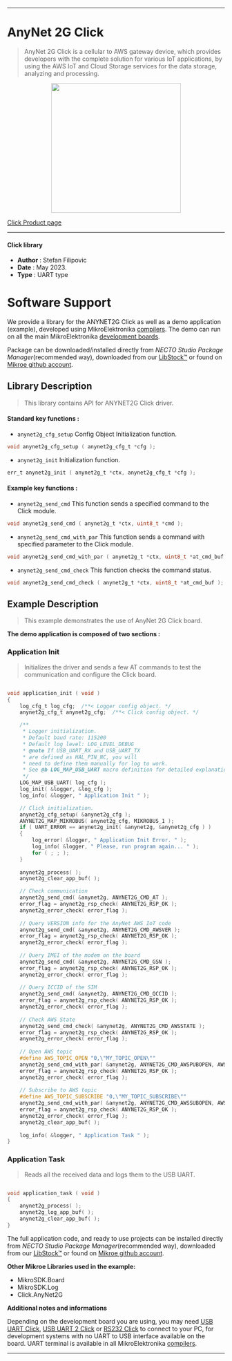 
---
# AnyNet 2G Click

> AnyNet 2G Click is a cellular to AWS gateway device, which provides developers with the complete solution for various IoT applications, by using the AWS IoT and Cloud Storage services for the data storage, analyzing and processing.

<p align="center">
  <img src="https://download.mikroe.com/images/click_for_ide/anynet2g_click.png" height=300px>
</p>

[Click Product page](https://www.mikroe.com/anynet-2g-click)

---


#### Click library

- **Author**        : Stefan Filipovic
- **Date**          : May 2023.
- **Type**          : UART type


# Software Support

We provide a library for the ANYNET2G Click
as well as a demo application (example), developed using MikroElektronika
[compilers](https://www.mikroe.com/necto-studio).
The demo can run on all the main MikroElektronika [development boards](https://www.mikroe.com/development-boards).

Package can be downloaded/installed directly from *NECTO Studio Package Manager*(recommended way), downloaded from our [LibStock&trade;](https://libstock.mikroe.com) or found on [Mikroe github account](https://github.com/MikroElektronika/mikrosdk_click_v2/tree/master/clicks).

## Library Description

> This library contains API for ANYNET2G Click driver.

#### Standard key functions :

- `anynet2g_cfg_setup` Config Object Initialization function.
```c
void anynet2g_cfg_setup ( anynet2g_cfg_t *cfg );
```

- `anynet2g_init` Initialization function.
```c
err_t anynet2g_init ( anynet2g_t *ctx, anynet2g_cfg_t *cfg );
```

#### Example key functions :

- `anynet2g_send_cmd` This function sends a specified command to the Click module.
```c
void anynet2g_send_cmd ( anynet2g_t *ctx, uint8_t *cmd );
```

- `anynet2g_send_cmd_with_par` This function sends a command with specified parameter to the Click module.
```c
void anynet2g_send_cmd_with_par ( anynet2g_t *ctx, uint8_t *at_cmd_buf, uint8_t *param_buf );
```

- `anynet2g_send_cmd_check` This function checks the command status.
```c
void anynet2g_send_cmd_check ( anynet2g_t *ctx, uint8_t *at_cmd_buf );
```

## Example Description

> This example demonstrates the use of AnyNet 2G Click board.

**The demo application is composed of two sections :**

### Application Init

> Initializes the driver and sends a few AT commands to test the communication and configure the Click board.

```c

void application_init ( void ) 
{
    log_cfg_t log_cfg;  /**< Logger config object. */
    anynet2g_cfg_t anynet2g_cfg;  /**< Click config object. */

    /**
     * Logger initialization.
     * Default baud rate: 115200
     * Default log level: LOG_LEVEL_DEBUG
     * @note If USB_UART_RX and USB_UART_TX
     * are defined as HAL_PIN_NC, you will
     * need to define them manually for log to work.
     * See @b LOG_MAP_USB_UART macro definition for detailed explanation.
     */
    LOG_MAP_USB_UART( log_cfg );
    log_init( &logger, &log_cfg );
    log_info( &logger, " Application Init " );

    // Click initialization.
    anynet2g_cfg_setup( &anynet2g_cfg );
    ANYNET2G_MAP_MIKROBUS( anynet2g_cfg, MIKROBUS_1 );
    if ( UART_ERROR == anynet2g_init( &anynet2g, &anynet2g_cfg ) )
    {
        log_error( &logger, " Application Init Error. " );
        log_info( &logger, " Please, run program again... " );
        for ( ; ; );
    }
    
    anynet2g_process( );
    anynet2g_clear_app_buf( );

    // Check communication
    anynet2g_send_cmd( &anynet2g, ANYNET2G_CMD_AT );
    error_flag = anynet2g_rsp_check( ANYNET2G_RSP_OK );
    anynet2g_error_check( error_flag );
    
    // Query VERSION info for the AnyNet AWS IoT code
    anynet2g_send_cmd( &anynet2g, ANYNET2G_CMD_AWSVER );
    error_flag = anynet2g_rsp_check( ANYNET2G_RSP_OK );
    anynet2g_error_check( error_flag );
    
    // Query IMEI of the modem on the board
    anynet2g_send_cmd( &anynet2g, ANYNET2G_CMD_GSN );
    error_flag = anynet2g_rsp_check( ANYNET2G_RSP_OK );
    anynet2g_error_check( error_flag );
    
    // Query ICCID of the SIM
    anynet2g_send_cmd( &anynet2g, ANYNET2G_CMD_QCCID );
    error_flag = anynet2g_rsp_check( ANYNET2G_RSP_OK );
    anynet2g_error_check( error_flag );
    
    // Check AWS State
    anynet2g_send_cmd_check( &anynet2g, ANYNET2G_CMD_AWSSTATE );
    error_flag = anynet2g_rsp_check( ANYNET2G_RSP_OK );
    anynet2g_error_check( error_flag );
    
    // Open AWS topic
    #define AWS_TOPIC_OPEN "0,\"MY_TOPIC_OPEN\""
    anynet2g_send_cmd_with_par( &anynet2g, ANYNET2G_CMD_AWSPUBOPEN, AWS_TOPIC_OPEN );
    error_flag = anynet2g_rsp_check( ANYNET2G_RSP_OK );
    anynet2g_error_check( error_flag );
    
    // Subscribe to AWS topic
    #define AWS_TOPIC_SUBSCRIBE "0,\"MY_TOPIC_SUBSCRIBE\""
    anynet2g_send_cmd_with_par( &anynet2g, ANYNET2G_CMD_AWSSUBOPEN, AWS_TOPIC_SUBSCRIBE );
    error_flag = anynet2g_rsp_check( ANYNET2G_RSP_OK );
    anynet2g_error_check( error_flag );
    anynet2g_clear_app_buf( );
    
    log_info( &logger, " Application Task " );
}

```

### Application Task

> Reads all the received data and logs them to the USB UART.

```c

void application_task ( void ) 
{
    anynet2g_process( );
    anynet2g_log_app_buf( );
    anynet2g_clear_app_buf( );
}

```

The full application code, and ready to use projects can be installed directly from *NECTO Studio Package Manager*(recommended way), downloaded from our [LibStock&trade;](https://libstock.mikroe.com) or found on [Mikroe github account](https://github.com/MikroElektronika/mikrosdk_click_v2/tree/master/clicks).

**Other Mikroe Libraries used in the example:**

- MikroSDK.Board
- MikroSDK.Log
- Click.AnyNet2G

**Additional notes and informations**

Depending on the development board you are using, you may need
[USB UART Click](https://www.mikroe.com/usb-uart-click),
[USB UART 2 Click](https://www.mikroe.com/usb-uart-2-click) or
[RS232 Click](https://www.mikroe.com/rs232-click) to connect to your PC, for
development systems with no UART to USB interface available on the board. UART
terminal is available in all MikroElektronika
[compilers](https://shop.mikroe.com/compilers).

---
